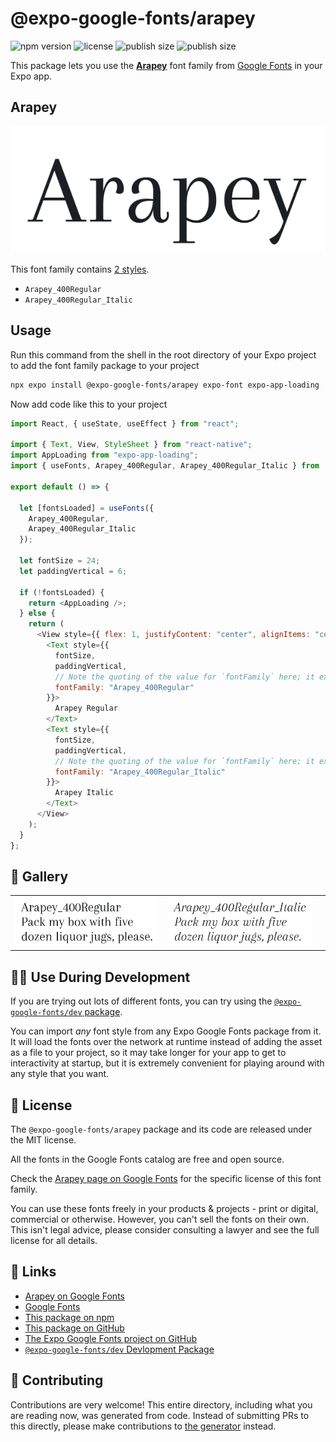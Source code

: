 # @expo-google-fonts/arapey

![npm version](https://flat.badgen.net/npm/v/@expo-google-fonts/arapey)
![license](https://flat.badgen.net/github/license/expo/google-fonts)
![publish size](https://flat.badgen.net/packagephobia/install/@expo-google-fonts/arapey)
![publish size](https://flat.badgen.net/packagephobia/publish/@expo-google-fonts/arapey)

This package lets you use the [**Arapey**](https://fonts.google.com/specimen/Arapey) font family from [Google Fonts](https://fonts.google.com/) in your Expo app.

## Arapey

![Arapey](./font-family.png)

This font family contains [2 styles](#-gallery).

- `Arapey_400Regular`
- `Arapey_400Regular_Italic`

## Usage

Run this command from the shell in the root directory of your Expo project to add the font family package to your project

```sh
npx expo install @expo-google-fonts/arapey expo-font expo-app-loading
```

Now add code like this to your project

```js
import React, { useState, useEffect } from "react";

import { Text, View, StyleSheet } from "react-native";
import AppLoading from "expo-app-loading";
import { useFonts, Arapey_400Regular, Arapey_400Regular_Italic } from '@expo-google-fonts/arapey';

export default () => {

  let [fontsLoaded] = useFonts({
    Arapey_400Regular, 
    Arapey_400Regular_Italic
  });

  let fontSize = 24;
  let paddingVertical = 6;

  if (!fontsLoaded) {
    return <AppLoading />;
  } else {
    return (
      <View style={{ flex: 1, justifyContent: "center", alignItems: "center" }}>
        <Text style={{
          fontSize,
          paddingVertical,
          // Note the quoting of the value for `fontFamily` here; it expects a string!
          fontFamily: "Arapey_400Regular"
        }}>
          Arapey Regular
        </Text>
        <Text style={{
          fontSize,
          paddingVertical,
          // Note the quoting of the value for `fontFamily` here; it expects a string!
          fontFamily: "Arapey_400Regular_Italic"
        }}>
          Arapey Italic
        </Text>
      </View>
    );
  }
};
```

## 🔡 Gallery


||||
|-|-|-|
|![Arapey_400Regular](./Arapey_400Regular.ttf.png)|![Arapey_400Regular_Italic](./Arapey_400Regular_Italic.ttf.png)|||


## 👩‍💻 Use During Development

If you are trying out lots of different fonts, you can try using the [`@expo-google-fonts/dev` package](https://github.com/expo/google-fonts/tree/master/font-packages/dev#readme).

You can import _any_ font style from any Expo Google Fonts package from it. It will load the fonts over the network at runtime instead of adding the asset as a file to your project, so it may take longer for your app to get to interactivity at startup, but it is extremely convenient for playing around with any style that you want.


## 📖 License

The `@expo-google-fonts/arapey` package and its code are released under the MIT license.

All the fonts in the Google Fonts catalog are free and open source.

Check the [Arapey page on Google Fonts](https://fonts.google.com/specimen/Arapey) for the specific license of this font family.

You can use these fonts freely in your products & projects - print or digital, commercial or otherwise. However, you can't sell the fonts on their own. This isn't legal advice, please consider consulting a lawyer and see the full license for all details.

## 🔗 Links

- [Arapey on Google Fonts](https://fonts.google.com/specimen/Arapey)
- [Google Fonts](https://fonts.google.com/)
- [This package on npm](https://www.npmjs.com/package/@expo-google-fonts/arapey)
- [This package on GitHub](https://github.com/expo/google-fonts/tree/master/font-packages/arapey)
- [The Expo Google Fonts project on GitHub](https://github.com/expo/google-fonts)
- [`@expo-google-fonts/dev` Devlopment Package](https://github.com/expo/google-fonts/tree/master/font-packages/dev)

## 🤝 Contributing

Contributions are very welcome! This entire directory, including what you are reading now, was generated from code. Instead of submitting PRs to this directly, please make contributions to [the generator](https://github.com/expo/google-fonts/tree/master/packages/generator) instead.
